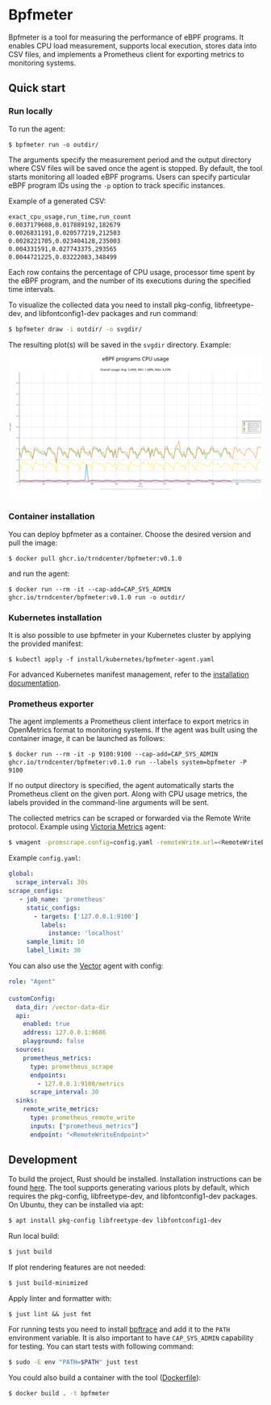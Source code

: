 # Bpfmeter

Bpfmeter is a tool for measuring the performance of eBPF programs. It enables CPU load measurement, supports local execution, stores data into CSV files, and implements a Prometheus client for exporting metrics to monitoring systems.

## Quick start

### Run locally

To run the agent:

```shell
$ bpfmeter run -o outdir/
```

The arguments specify the measurement period and the output directory where CSV files will be saved once the agent is stopped. By default, the tool starts monitoring all loaded eBPF programs. Users can specify particular eBPF program IDs using the `-p` option to track specific instances.

Example of a generated CSV:

```csv
exact_cpu_usage,run_time,run_count
0.0037179608,0.017889192,182679
0.0026831191,0.020577219,212503
0.0028221705,0.023404128,235003
0.004331591,0.027743375,293565
0.0044721225,0.03222083,348499
```

Each row contains the percentage of CPU usage, processor time spent by the eBPF program, and the number of its executions during the specified time intervals.

To visualize the collected data you need to install pkg-config, libfreetype-dev, and libfontconfig1-dev packages and run command:

```bash
$ bpfmeter draw -i outdir/ -o svgdir/
```

The resulting plot(s) will be saved in the `svgdir` directory. Example:

![plot](docs/images/bpf_programs_cpu_usage.svg)

### Container installation

You can deploy bpfmeter as a container. Choose the desired version and pull the image:

```shell
$ docker pull ghcr.io/trndcenter/bpfmeter:v0.1.0
```

and run the agent:

```shell
$ docker run --rm -it --cap-add=CAP_SYS_ADMIN ghcr.io/trndcenter/bpfmeter:v0.1.0 run -o outdir/
```

### Kubernetes installation

It is also possible to use bpfmeter in your Kubernetes cluster by applying the provided manifest:

```shell
$ kubectl apply -f install/kubernetes/bpfmeter-agent.yaml
```

For advanced Kubernetes manifest management, refer to the [installation documentation](install/kubernetes).

### Prometheus exporter

The agent implements a Prometheus client interface to export metrics in OpenMetrics format to monitoring systems. If the agent was built using the container image, it can be launched as follows:

```shell
$ docker run --rm -it -p 9100:9100 --cap-add=CAP_SYS_ADMIN ghcr.io/trndcenter/bpfmeter:v0.1.0 run --labels system=bpfmeter -P 9100
```

If no output directory is specified, the agent automatically starts the Prometheus client on the given port. Along with CPU usage metrics, the labels provided in the command-line arguments will be sent.

The collected metrics can be scraped or forwarded via the Remote Write protocol. Example using [Victoria Metrics](https://github.com/VictoriaMetrics/VictoriaMetrics) agent:

```bash
$ vmagent -promscrape.config=config.yaml -remoteWrite.url=<RemoteWriteEndpoint> -remoteWrite.bearerToken=<API_TOKEN> -remoteWrite.flushInterval=30s
```

Example `config.yaml`:

```yaml
global:
  scrape_interval: 30s
scrape_configs:
   - job_name: 'prometheus'
     static_configs:
       - targets: ['127.0.0.1:9100']
         labels:
           instance: 'localhost'
     sample_limit: 10
     label_limit: 30
```

You can also use the [Vector](https://github.com/vectordotdev/vector) agent with config:

```yaml
role: "Agent"

customConfig:
  data_dir: /vector-data-dir
  api:
    enabled: true
    address: 127.0.0.1:8686
    playground: false
  sources:
    prometheus_metrics:
      type: prometheus_scrape
      endpoints:
        - 127.0.0.1:9100/metrics
      scrape_interval: 30
  sinks:
    remote_write_metrics:
      type: prometheus_remote_write
      inputs: ["prometheus_metrics"]
      endpoint: "<RemoteWriteEndpoint>"
```

## Development

To build the project, Rust should be installed. Installation instructions can be found [here](https://www.rust-lang.org/tools/install). The tool supports generating various plots by default, which requires the pkg-config, libfreetype-dev, and libfontconfig1-dev packages. On Ubuntu, they can be installed via apt:

```bash
$ apt install pkg-config libfreetype-dev libfontconfig1-dev
```

Run local build:

```bash
$ just build
```

If plot rendering features are not needed:

```bash
$ just build-minimized
```

Apply linter and formatter with:

```shell
$ just lint && just fmt
```

For running tests you need to install [bpftrace](https://github.com/bpftrace/bpftrace) and add it to the `PATH` environment variable. It is also important to have `CAP_SYS_ADMIN` capability for testing. You can start tests with following command:

```bash
$ sudo -E env "PATH=$PATH" just test
```

You could also build a container with the tool ([Dockerfile](Dockerfile)):

```bash
$ docker build . -t bpfmeter
```

